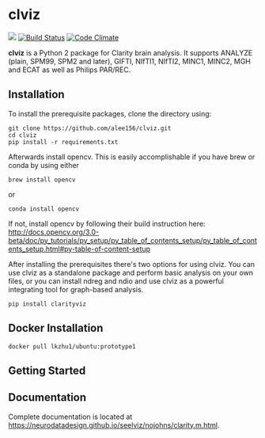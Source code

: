 # clviz

[![](https://img.shields.io/pypi/v/clarityviz.svg)](https://pypi.python.org/pypi/clarityviz/0.0.1)
[![Build Status](https://travis-ci.org/neurodata/ndio.svg?branch=master)](https://travis-ci.org/neurodata/ndio)
[![Code Climate](https://codeclimate.com/github/alee156/clviz/badges/gpa.svg)](https://codeclimate.com/github/alee156/clviz)

**clviz** is a Python 2 package for Clarity brain analysis. It supports  ANALYZE (plain, SPM99, SPM2 and later), GIFTI, NIfTI1, NIfTI2, MINC1, MINC2, MGH and ECAT as well as Philips PAR/REC.

## Installation

To install the prerequisite packages, clone the directory using:
```
git clone https://github.com/alee156/clviz.git
cd clviz
pip install -r requirements.txt
```

Afterwards install opencv. This is easily accomplishable if you have brew or conda by using either
 ```
 brew install opencv
 ```
 or
 ```
 conda install opencv
 ```
 If not, install opencv by following their build instruction here: http://docs.opencv.org/3.0-beta/doc/py_tutorials/py_setup/py_table_of_contents_setup/py_table_of_contents_setup.html#py-table-of-content-setup

After installing the prerequisites there's two options for using clviz. You can use clviz as a standalone package and
perform basic analysis on your own files, or you can install ndreg and ndio and use clviz as a powerful integrating tool
for graph-based analysis.

```
pip install clarityviz
```

## Docker Installation
```
docker pull lkzhu1/ubuntu:prototype1
```

## Getting Started



## Documentation

Complete documentation is located at https://neurodatadesign.github.io/seelviz/nojohns/clarity.m.html. 
